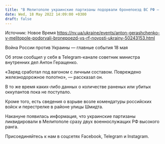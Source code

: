 ```yaml
---
title: "В Мелитополе украинские партизаны подорвали бронепоезд ВС РФ — советник главы МВД"
date: Wed, 18 May 2022 14:09:00 +0300
draft: false
---
```

Источник: Новое Время https://nv.ua/ukraine/events/anton-gerashchenko-v-melitopole-podorvali-bronepoezd-vs-rf-novosti-ukrainy-50243153.html


Война России против Украины — главные события 18 мая

Об этом сообщил у себя в Telegram-канале советник министра внутренних дел Антон Геращенко.

«Заряд сработал под вагоном с личным составом. Повреждено железнодорожное полотно», — рассказал он.

В то же время каких-либо данных о количестве раненых или убитых оккупантов пока не поступало.

Кроме того, есть сведения о взрыве возле комендатуры российских войск и перестрелке в районе улицы Шмидта.

Накануне появилась информация, что украинские партизаны ликвидировали в Мелитополе сразу двух военнослужащих РФ высокого ранга.

Присоединяйтесь к нам в соцсетях Facebook, Telegram и Instagram.

